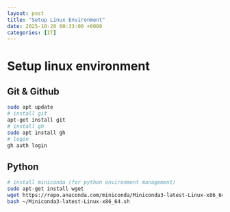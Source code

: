 ```yaml
---
layout: post
title: "Setup Linux Environment"
date: 2025-10-20 00:33:00 +0000
categories: [IT]
---
```


# Setup linux environment

## Git & Github

``` bash
sudo apt update
# install git
apt-get install git
# install gh
sudo apt install gh
# login
gh auth login
```

## Python

```bash
# install miniconda (for python environment management)
sudo apt-get install wget
wget https://repo.anaconda.com/miniconda/Miniconda3-latest-Linux-x86_64.sh
bash ~/Miniconda3-latest-Linux-x86_64.sh
```